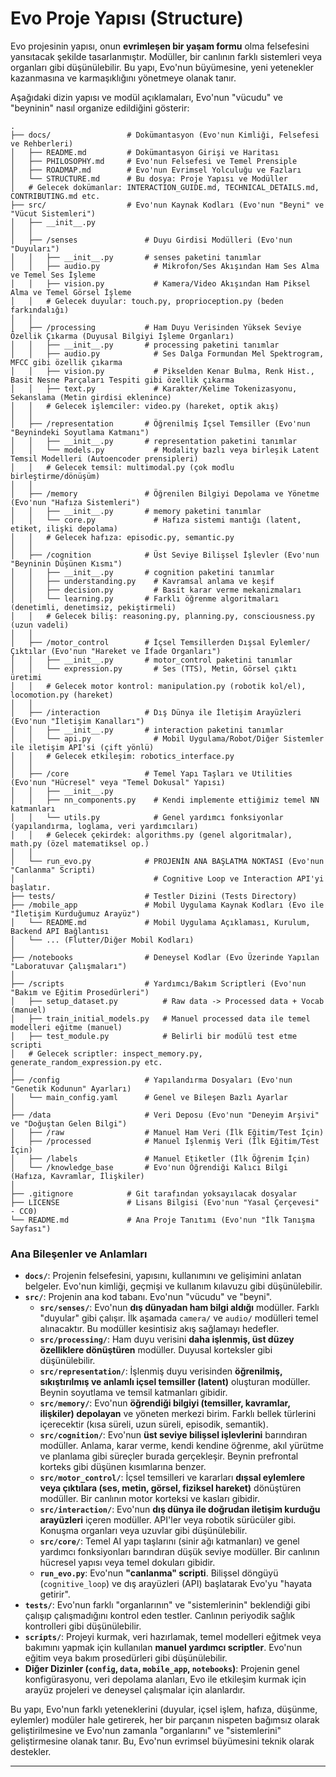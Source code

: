 # Evo Proje Yapısı (Structure)

Evo projesinin yapısı, onun **evrimleşen bir yaşam formu** olma felsefesini yansıtacak şekilde tasarlanmıştır. Modüller, bir canlının farklı sistemleri veya organları gibi düşünülebilir. Bu yapı, Evo'nun büyümesine, yeni yetenekler kazanmasına ve karmaşıklığını yönetmeye olanak tanır.

Aşağıdaki dizin yapısı ve modül açıklamaları, Evo'nun "vücudu" ve "beyninin" nasıl organize edildiğini gösterir:

```
.
├── docs/                 # Dokümantasyon (Evo'nun Kimliği, Felsefesi ve Rehberleri)
│   ├── README.md         # Dokümantasyon Girişi ve Haritası
│   ├── PHILOSOPHY.md     # Evo'nun Felsefesi ve Temel Prensiple
│   ├── ROADMAP.md        # Evo'nun Evrimsel Yolculuğu ve Fazları
│   └── STRUCTURE.md      # Bu dosya: Proje Yapısı ve Modüller
│   # Gelecek dokümanlar: INTERACTION_GUIDE.md, TECHNICAL_DETAILS.md, CONTRIBUTING.md etc.
├── src/                  # Evo'nun Kaynak Kodları (Evo'nun "Beyni" ve "Vücut Sistemleri")
│   ├── __init__.py
│   │
│   ├── /senses               # Duyu Girdisi Modülleri (Evo'nun "Duyuları")
│   │   ├── __init__.py       # senses paketini tanımlar
│   │   ├── audio.py            # Mikrofon/Ses Akışından Ham Ses Alma ve Temel Ses İşleme
│   │   ├── vision.py           # Kamera/Video Akışından Ham Piksel Alma ve Temel Görsel İşleme
│   │   # Gelecek duyular: touch.py, proprioception.py (beden farkındalığı)
│   │
│   ├── /processing           # Ham Duyu Verisinden Yüksek Seviye Özellik Çıkarma (Duyusal Bilgiyi İşleme Organları)
│   │   ├── __init__.py       # processing paketini tanımlar
│   │   ├── audio.py            # Ses Dalga Formundan Mel Spektrogram, MFCC gibi özellik çıkarma
│   │   ├── vision.py           # Pikselden Kenar Bulma, Renk Hist., Basit Nesne Parçaları Tespiti gibi özellik çıkarma
│   │   ├── text.py             # Karakter/Kelime Tokenizasyonu, Sekanslama (Metin girdisi eklenince)
│   │   # Gelecek işlemciler: video.py (hareket, optik akış)
│   │
│   ├── /representation       # Öğrenilmiş İçsel Temsiller (Evo'nun "Beynindeki Soyutlama Katmanı")
│   │   ├── __init__.py       # representation paketini tanımlar
│   │   └── models.py           # Modality bazlı veya birleşik Latent Temsil Modelleri (Autoencoder prensipleri)
│   │   # Gelecek temsil: multimodal.py (çok modlu birleştirme/dönüşüm)
│   │
│   ├── /memory               # Öğrenilen Bilgiyi Depolama ve Yönetme (Evo'nun "Hafıza Sistemleri")
│   │   ├── __init__.py       # memory paketini tanımlar
│   │   └── core.py             # Hafıza sistemi mantığı (latent, etiket, ilişki depolama)
│   │   # Gelecek hafıza: episodic.py, semantic.py
│   │
│   ├── /cognition            # Üst Seviye Bilişsel İşlevler (Evo'nun "Beyninin Düşünen Kısmı")
│   │   ├── __init__.py       # cognition paketini tanımlar
│   │   ├── understanding.py    # Kavramsal anlama ve keşif
│   │   ├── decision.py         # Basit karar verme mekanizmaları
│   │   └── learning.py       # Farklı öğrenme algoritmaları (denetimli, denetimsiz, pekiştirmeli)
│   │   # Gelecek biliş: reasoning.py, planning.py, consciousness.py (uzun vadeli)
│   │
│   ├── /motor_control        # İçsel Temsillerden Dışsal Eylemler/Çıktılar (Evo'nun "Hareket ve İfade Organları")
│   │   ├── __init__.py       # motor_control paketini tanımlar
│   │   └── expression.py       # Ses (TTS), Metin, Görsel çıktı üretimi
│   │   # Gelecek motor kontrol: manipulation.py (robotik kol/el), locomotion.py (hareket)
│   │
│   ├── /interaction          # Dış Dünya ile İletişim Arayüzleri (Evo'nun "İletişim Kanalları")
│   │   ├── __init__.py       # interaction paketini tanımlar
│   │   └── api.py              # Mobil Uygulama/Robot/Diğer Sistemler ile iletişim API'si (çift yönlü)
│   │   # Gelecek etkileşim: robotics_interface.py
│   │
│   ├── /core                 # Temel Yapı Taşları ve Utilities (Evo'nun "Hücresel" veya "Temel Dokusal" Yapısı)
│   │   ├── __init__.py
│   │   ├── nn_components.py    # Kendi implemente ettiğimiz temel NN katmanları
│   │   └── utils.py            # Genel yardımcı fonksiyonlar (yapılandırma, loglama, veri yardımcıları)
│   │   # Gelecek çekirdek: algorithms.py (genel algoritmalar), math.py (özel matematiksel op.)
│   │
│   └── run_evo.py            # PROJENİN ANA BAŞLATMA NOKTASI (Evo'nun "Canlanma" Scripti)
│                               # Cognitive Loop ve Interaction API'yi başlatır.
├── tests/                    # Testler Dizini (Tests Directory)
├── /mobile_app               # Mobil Uygulama Kaynak Kodları (Evo ile "İletişim Kurduğumuz Arayüz")
│   └── README.md             # Mobil Uygulama Açıklaması, Kurulum, Backend API Bağlantısı
│   └── ... (Flutter/Diğer Mobil Kodları)
│
├── /notebooks                # Deneysel Kodlar (Evo Üzerinde Yapılan "Laboratuvar Çalışmaları")
│
├── /scripts                  # Yardımcı/Bakım Scriptleri (Evo'nun "Bakım ve Eğitim Prosedürleri")
│   ├── setup_dataset.py          # Raw data -> Processed data + Vocab (manuel)
│   ├── train_initial_models.py   # Manuel processed data ile temel modelleri eğitme (manuel)
│   ├── test_module.py            # Belirli bir modülü test etme scripti
│   # Gelecek scriptler: inspect_memory.py, generate_random_expression.py etc.
│
├── /config                   # Yapılandırma Dosyaları (Evo'nun "Genetik Kodunun" Ayarları)
│   └── main_config.yaml      # Genel ve Bileşen Bazlı Ayarlar
│
├── /data                     # Veri Deposu (Evo'nun "Deneyim Arşivi" ve "Doğuştan Gelen Bilgi")
│   ├── /raw                  # Manuel Ham Veri (İlk Eğitim/Test İçin)
│   ├── /processed            # Manuel İşlenmiş Veri (İlk Eğitim/Test İçin)
│   ├── /labels               # Manuel Etiketler (İlk Öğrenim İçin)
│   └── /knowledge_base       # Evo'nun Öğrendiği Kalıcı Bilgi (Hafıza, Kavramlar, İlişkiler)
│
├── .gitignore            # Git tarafından yoksayılacak dosyalar
├── LICENSE               # Lisans Bilgisi (Evo'nun "Yasal Çerçevesi" - CC0)
└── README.md             # Ana Proje Tanıtımı (Evo'nun "İlk Tanışma Sayfası")
```

### Ana Bileşenler ve Anlamları

*   **`docs/`**: Projenin felsefesini, yapısını, kullanımını ve gelişimini anlatan belgeler. Evo'nun kimliği, geçmişi ve kullanım kılavuzu gibi düşünülebilir.
*   **`src/`**: Projenin ana kod tabanı. Evo'nun "vücudu" ve "beyni".
    *   **`src/senses/`**: Evo'nun **dış dünyadan ham bilgi aldığı** modüller. Farklı "duyular" gibi çalışır. İlk aşamada `camera/` ve `audio/` modülleri temel alınacaktır. Bu modüller kesintisiz akış sağlamayı hedefler.
    *   **`src/processing/`**: Ham duyu verisini **daha işlenmiş, üst düzey özelliklere dönüştüren** modüller. Duyusal korteksler gibi düşünülebilir.
    *   **`src/representation/`**: İşlenmiş duyu verisinden **öğrenilmiş, sıkıştırılmış ve anlamlı içsel temsiller (latent)** oluşturan modüller. Beynin soyutlama ve temsil katmanları gibidir.
    *   **`src/memory/`**: Evo'nun **öğrendiği bilgiyi (temsiller, kavramlar, ilişkiler) depolayan** ve yöneten merkezi birim. Farklı bellek türlerini içerecektir (kısa süreli, uzun süreli, episodik, semantik).
    *   **`src/cognition/`**: Evo'nun **üst seviye bilişsel işlevlerini** barındıran modüller. Anlama, karar verme, kendi kendine öğrenme, akıl yürütme ve planlama gibi süreçler burada gerçekleşir. Beynin prefrontal korteks gibi düşünen kısımlarına benzer.
    *   **`src/motor_control/`**: İçsel temsilleri ve kararları **dışsal eylemlere veya çıktılara (ses, metin, görsel, fiziksel hareket)** dönüştüren modüller. Bir canlının motor korteksi ve kasları gibidir.
    *   **`src/interaction/`**: Evo'nun **dış dünya ile doğrudan iletişim kurduğu arayüzleri** içeren modüller. API'ler veya robotik sürücüler gibi. Konuşma organları veya uzuvlar gibi düşünülebilir.
    *   **`src/core/`**: Temel AI yapı taşlarını (sinir ağı katmanları) ve genel yardımcı fonksiyonları barındıran düşük seviye modüller. Bir canlının hücresel yapısı veya temel dokuları gibidir.
    *   **`run_evo.py`**: Evo'nun **"canlanma" scripti**. Bilişsel döngüyü (`cognitive_loop`) ve dış arayüzleri (API) başlatarak Evo'yu "hayata getirir".
*   **`tests/`**: Evo'nun farklı "organlarının" ve "sistemlerinin" beklendiği gibi çalışıp çalışmadığını kontrol eden testler. Canlının periyodik sağlık kontrolleri gibi düşünülebilir.
*   **`scripts/`**: Projeyi kurmak, veri hazırlamak, temel modelleri eğitmek veya bakımını yapmak için kullanılan **manuel yardımcı scriptler**. Evo'nun eğitim veya bakım prosedürleri gibi düşünülebilir.
*   **Diğer Dizinler (`config`, `data`, `mobile_app`, `notebooks`)**: Projenin genel konfigürasyonu, veri depolama alanları, Evo ile etkileşim kurmak için arayüz projeleri ve deneysel çalışmalar için alanlardır.

Bu yapı, Evo'nun farklı yeteneklerini (duyular, içsel işlem, hafıza, düşünme, eylemler) modüler hale getirerek, her bir parçanın nispeten bağımsız olarak geliştirilmesine ve Evo'nun zamanla "organlarını" ve "sistemlerini" geliştirmesine olanak tanır. Bu, Evo'nun evrimsel büyümesini teknik olarak destekler.

---

